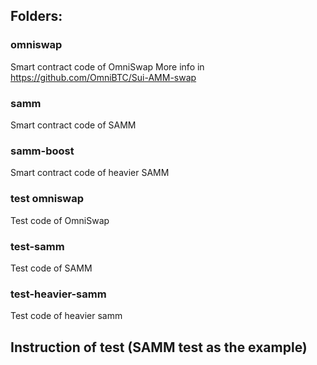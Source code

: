 ## Folders:

### omniswap
Smart contract code of OmniSwap
More info in https://github.com/OmniBTC/Sui-AMM-swap

### samm
Smart contract code of SAMM

### samm-boost
Smart contract code of heavier SAMM

### test omniswap
Test code of OmniSwap

### test-samm
Test code of SAMM

### test-heavier-samm
Test code of heavier samm

## Instruction of test (SAMM test as the example)

